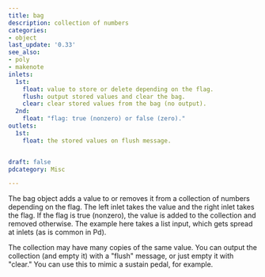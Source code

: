 ```yaml
---
title: bag
description: collection of numbers
categories:
- object
last_update: '0.33'
see_also:
- poly
- makenote
inlets:
  1st: 
    float: value to store or delete depending on the flag.
    flush: output stored values and clear the bag.
    clear: clear stored values from the bag (no output).
  2nd:
    float: "flag: true (nonzero) or false (zero)."
outlets:
  1st:
    float: the stored values on flush message.


draft: false
pdcategory: Misc

---
```


The bag object adds a value to or removes it from a collection of numbers depending on the flag. The left inlet takes the value and the right inlet takes the flag. If the flag is true (nonzero), the value is added to the collection and removed otherwise. The example here takes a list input, which gets spread at inlets (as is common in Pd).

The collection may have many copies of the same value. You can output the collection (and empty it) with a "flush" message, or just empty it with "clear." You can use this to mimic a sustain pedal, for example.